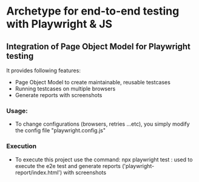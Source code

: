 # Archetype for end-to-end testing with Playwright & JS 

## Integration of Page Object Model for Playwright testing

It provides following features:
* Page Object Model to create maintainable, reusable testcases
* Running testcases on multiple browsers 
* Generate reports with screenshots

### Usage:
* To change configurations (browsers, retries ...etc), you simply modify the config file "playwright.config.js"

### Execution

* To execute this project use the command:
npx playwright test : used to execute the e2e test and generate reports ('playwright-report/index.html') with screenshots
